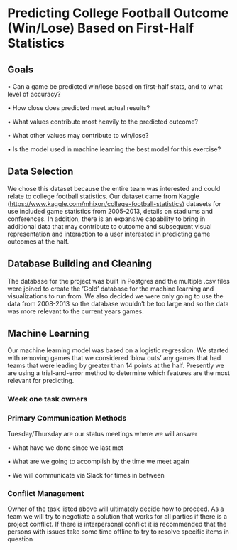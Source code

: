 # Predicting College Football Outcome (Win/Lose) Based on First-Half Statistics

## Goals

•	Can a game be predicted win/lose based on first-half stats, and to what level of accuracy?

•	How close does predicted meet actual results?

•	What values contribute most heavily to the predicted outcome?

•	What other values may contribute to win/lose?

•	Is the model used in machine learning the best model for this exercise?

## Data Selection
We chose this dataset because the entire team was interested and could relate to college football statistics. Our dataset came from Kaggle (https://www.kaggle.com/mhixon/college-football-statistics) datasets for use included game statistics from 2005-2013, details on stadiums and conferences. In addition, there is an expansive capability to bring in additional data that may contribute to outcome and subsequent visual representation and interaction to a user interested in predicting game outcomes at the half.

## Database Building and Cleaning
The database for the project was built in Postgres and the multiple .csv files were joined to create the ‘Gold’ database for the machine learning and visualizations to run from. We also decided we were only going to use the data from 2008-2013 so the database wouldn’t be too large and so the data was more relevant to the current years games. 

## Machine Learning
Our machine learning model was based on a logistic regression. We started with removing games that we considered ‘blow outs’ any games that had teams that were leading by greater than 14 points at the half. Presently we are using a trial-and-error method to determine which features are the most relevant for predicting. 


### Week one task owners
 
### Primary Communication Methods
Tuesday/Thursday are our status meetings where we will answer 

•	What have we done since we last met

•	What are we going to accomplish by the time we meet again 

•	We will communicate via Slack for times in between

### Conflict Management
Owner of the task listed above will ultimately decide how to proceed. As a team we will try to negotiate a solution that works for all parties if there is a project conflict. If there is interpersonal conflict it is recommended that the persons with issues take some time offline to try to resolve specific items in question

